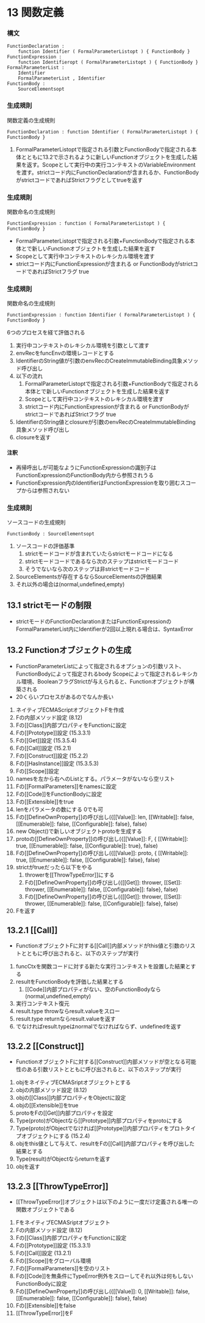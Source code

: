# 13 関数定義
### 構文

```
FunctionDeclaration :
	function Identifier ( FormalParameterListopt ) { FunctionBody }
FunctionExpression :
	function Identifieropt ( FormalParameterListopt ) { FunctionBody }
FormalParameterList :
	Identifier
	FormalParameterList , Identifier
FunctionBody :
	SourceElementsopt
```

### 生成規則

関数定義の生成規則

```
FunctionDeclaration : function Identifier ( FormalParameterListopt ) { FunctionBody }
```

1. FormalParameterListoptで指定される引数とFunctionBodyで指定される本体とともに13.2で示されるように新しいFunctionオブジェクトを生成した結果を返す。Scopeとして実行中の実行コンテキストのVariableEnvironmentを渡す。strictコード内にFunctionDeclarationが含まれるか、FunctionBodyがstrictコードであればStrictフラグとしてtrueを返す

### 生成規則

関数命名の生成規則

```
FunctionExpression : function ( FormalParameterListopt ) { FunctionBody }
```

* FormalParameterListoptで指定される引数+FunctionBodyで指定される本体とで新しいFunctionオブジェクトを生成した結果を返す
* Scopeとして実行中コンテキストのレキシカル環境を渡す
* strictコード内にFunctionExpressionが含まれる or FunctionBodyがstrictコードであればStrictフラグ true

### 生成規則

関数命名の生成規則

```
FunctionExpression : function Identifier ( FormalParameterListopt ) { FunctionBody }
```

6つのプロセスを経て評価される

1. 実行中コンテキストのレキシカル環境を引数として渡す
2. envRecをfuncEnvの環境レコードとする
3. IdentifierのString値が引数のenvRecのCreateImmutableBinding具象メソッド呼び出し
4. 以下の流れ
	1. FormalParameterListoptで指定される引数+FunctionBodyで指定される本体とで新しいFunctionオブジェクトを生成した結果を返す
	2. Scopeとして実行中コンテキストのレキシカル環境を渡す
	3. strictコード内にFunctionExpressionが含まれる or FunctionBodyがstrictコードであればStrictフラグ true
5. IdentifierのString値とclosureが引数のenvRecのCreateImmutableBinding具象メソッド呼び出し
6. closureを返す

#### 注釈

* 再帰呼出しが可能なようにFunctionExpressionの識別子はFunctionExpressionのFunctionBody内から参照されうる
* FunctionExpression内のIdentifierはFunctionExpressionを取り囲むスコープからは参照されない

### 生成規則

ソースコードの生成規則

```
FunctionBody : SourceElementsopt
```

1. ソースコードの評価基準
	1. strictモードコードが含まれていたらstrictモードコードになる
	2. strictモードコードであるなら次のステップはstrictモードコード
	3. そうでないなら次のステップは非strictモードコード
2. SourceElementsが存在するならSourceElementsの評価結果
3. それ以外の場合は(normal,undefined,empty)

## 13.1 strictモードの制限

* strictモードのFunctionDeclarationまたはFunctionExpressionのFormalParameterList内にIdentifierが2回以上現れる場合は、SyntaxError

## 13.2 Functionオブジェクトの生成

* FunctionParameterListによって指定されるオプションの引数リスト、FunctionBodyによって指定されるbody Scopeによって指定されるレキシカル環境、BooleanフラグStrictが与えられると、Functionオブジェクトが構築される
* 20くらいプロセスがあるのでなんか長い

1. ネイティブECMAScriptオブジェクトFを作成
2. Fの内部メソッド設定 (8.12)
3. Fの[[Class]]内部プロパティをFunctionに設定
4. Fの[[Prototype]]設定 (15.3.3.1)
5. Fの[[Get]]設定 (15.3.5.4)
6. Fの[[Call]]設定 (15.2.1)
7. Fの[[Construct]]設定 (15.2.2)
8. Fの[[HasInstance]]設定 (15.3.5.3)
9. Fの[[Scope]]設定
10. namesを左から右へのListとする。パラメータがないなら空リスト
11. Fの[[FormalParameters]]をnamesに設定
12. Fの[[Code]]をFunctionBodyに設定
13. Fの[[Extensible]]をtrue
14. lenをパラメータの数にする 0でも可
15. Fの[[DefineOwnProperty]]の呼び出し({[[Value]]: len, [[Writable]]: false, [[Enumerable]]: false, [[Configurable]]: false}, false)
16. new Object()で新しいオブジェクトprotoを生成する
17. protoの[[DefineOwnProperty]]の呼び出し({[[Value]]: F, { [[Writable]]: true, [[Enumerable]]: false, [[Configurable]]: true}, false)
18. Fの[[DefineOwnProperty]]の呼び出し({[[Value]]: proto, { [[Writable]]: true, [[Enumerable]]: false, [[Configurable]]: false}, false)
19. strictがtrueだったら以下をやる
	1. throwerを[[ThrowTypeError]]にする
	2. Fの[[DefineOwnProperty]]の呼び出し({[[Get]]: thrower, [[Set]]: thrower, [[Enumerable]]: false, [[Configurable]]: false}, false)
	3. Fの[[DefineOwnProperty]]の呼び出し({[[Get]]: thrower, [[Set]]: thrower, [[Enumerable]]: false, [[Configurable]]: false}, false)
20. Fを返す

## 13.2.1 [[Call]]

* FunctionオブジェクトFに対する[[Call]]内部メソッドがthis値と引数のリストとともに呼び出されると、以下のステップが実行

1. funcCtxを関数コードに対する新たな実行コンテキストを設置した結果とする
2. resultをFunctionBodyを評価した結果とする
	1. [[Code]]内部プロパティがない、空のFunctionBodyなら(normal,undefined,empty)
3. 実行コンテキスト復元
4. result.type throwならresult.valueをスロー
5. result.type returnならresult.valueを返す
6. でなければresult.typeはnormalでなければならず、undefinedを返す

## 13.2.2 [[Construct]]

* FunctionオブジェクトFに対する[[Construct]]内部メソッドが空となる可能性のある引数リストとともに呼び出されると、以下のステップが実行

1. objをネイティブECMASriptオブジェクトとする
2. objの内部メソッド設定 (8.12)
3. objの[[Class]]内部プロパティをObjectに設定
4. objの[[Extensible]]をtrue
5. protoをFの[[Get]]内部プロパティを設定
6. Type(proto)がObjectなら[[Prototype]]内部プロパティをprotoにする
7. Type(proto)がObjectでなければ[[Prototype]]内部プロパティをプロトタイプオブジェクトにする (15.2.4)
8. objをthis値として与えて、resultをFの[[Call]]内部プロパティを呼び出した結果とする
9. Type(result)がObjectならreturnを返す
10. objを返す

## 13.2.3 [[ThrowTypeError]]

* [[ThrowTypeError]]オブジェクトは以下のように一度だけ定義される唯一の関数オブジェクトである

1. FをネイティブECMASriptオブジェクト
2. Fの内部メソッド設定 (8.12)
3. Fの[[Class]]内部プロパティをFunctionに設定
4. Fの[[Prototype]]設定 (15.3.3.1)
5. Fの[[Call]]設定 (13.2.1)
6. Fの[[Scope]]をグローバル環境
7. Fの[[FormalParameters]]を空のリスト
8. Fの[[Code]]を無条件にTypeError例外をスローしてそれ以外は何もしないFunctionBodyに設定
9. Fの[[DefineOwnProperty]]の呼び出し({[[Value]]: 0, [[Writable]]: false, [[Enumerable]]: false, [[Configurable]]: false}, false)
10. Fの[[Extensible]]をfalse
11. [[ThrowTypeError]]をF
